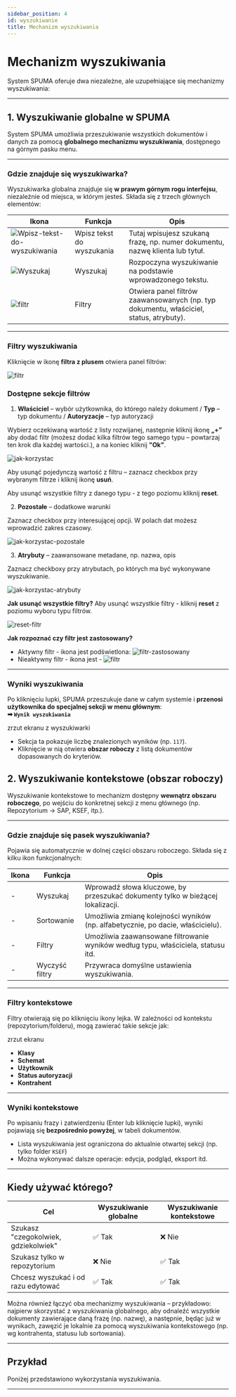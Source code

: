 ```yaml
---
sidebar_position: 4
id: wyszukiwanie
title: Mechanizm wyszukiwania
---
```


# Mechanizm wyszukiwania
System SPUMA oferuje dwa niezależne, ale uzupełniające się mechanizmy wyszukiwania:

---

## 1. Wyszukiwanie globalne w SPUMA

System SPUMA umożliwia przeszukiwanie wszystkich dokumentów i danych za pomocą **globalnego mechanizmu wyszukiwania**, dostępnego na górnym pasku menu.

---

### Gdzie znajduje się wyszukiwarka?

Wyszukiwarka globalna znajduje się **w prawym górnym rogu interfejsu**, niezależnie od miejsca, w którym jesteś. Składa się z trzech głównych elementów:

| Ikona | Funkcja | Opis |
|--------|-------|------|
| ![Wpisz-tekst-do-wyszukiwania](/img/szukaj.png) | Wpisz tekst do wyszukania |  Tutaj wpisujesz szukaną frazę, np. numer dokumentu, nazwę klienta lub tytuł. |
| ![Wyszukaj](/img/szukaj2.png) | Wyszukaj | Rozpoczyna wyszukiwanie na podstawie wprowadzonego tekstu. |
| ![filtr](/img/filtr.png) | Filtry | Otwiera panel filtrów zaawansowanych (np. typ dokumentu, właściciel, status, atrybuty). |

---

### Filtry wyszukiwania

Kliknięcie w ikonę **filtra z plusem** otwiera panel filtrów:

![filtr](/img/filtr2.png)

### Dostępne sekcje filtrów

1. **Właściciel** – wybór użytkownika, do którego należy dokument / **Typ** – typ dokumentu / **Autoryzacje** – typ autoryzacji

Wybierz oczekiwaną wartość z listy rozwijanej, następnie kliknij ikonę **„+”** aby dodać filtr (możesz dodać kilka filtrów tego samego typu – powtarzaj ten krok dla każdej wartości.), a na koniec kliknij **"Ok"**.  

![jak-korzystac](/img/Korzystanie_z_filtrow.png)

Aby usunąć pojedynczą wartość z filtru – zaznacz checkbox przy wybranym filtrze i kliknij ikonę **usuń**.

Aby usunąć wszystkie filtry z danego typu - z tego poziomu kliknij **reset**.

2. **Pozostałe** – dodatkowe warunki

Zaznacz checkbox przy interesującej opcji. W polach dat możesz wprowadzić zakres czasowy.

![jak-korzystac-pozostale](/img/wyszukiwanie_pozostale.png)
  
3. **Atrybuty** – zaawansowane metadane, np. nazwa, opis

Zaznacz checkboxy przy atrybutach, po których ma być wykonywane wyszukiwanie.

![jak-korzystac-atrybuty](/img/wyszukiwanie_atrybuty.png)

**Jak usunąć wszystkie filtry?**
Aby usunąć wszystkie filtry - kliknij **reset** z poziomu wyboru typu filtrów.

![reset-filtr](/img/reset_filtr.png)

**Jak rozpoznać czy filtr jest zastosowany?**

- Aktywny filtr - ikona jest podświetlona: ![filtr-zastosowany](/img/filtr_zastosowany.png)
- Nieaktywny filtr - ikona jest - ![filtr](/img/filtr.png)

---

### Wyniki wyszukiwania

Po kliknięciu lupki, SPUMA przeszukuje dane w całym systemie i **przenosi użytkownika do specjalnej sekcji w menu głównym**:  
**➡ `Wynik wyszukiwania`**

zrzut ekranu z wyszukiwarki

- Sekcja ta pokazuje liczbę znalezionych wyników (np. `117`).
- Kliknięcie w nią otwiera **obszar roboczy** z listą dokumentów dopasowanych do kryteriów.

## 2. Wyszukiwanie kontekstowe (obszar roboczy)

Wyszukiwanie kontekstowe to mechanizm dostępny **wewnątrz obszaru roboczego**, po wejściu do konkretnej sekcji z menu głównego (np. Repozytorium → SAP, KSEF, itp.).

---

### Gdzie znajduje się pasek wyszukiwania?

Pojawia się automatycznie w dolnej części obszaru roboczego. Składa się z kilku ikon funkcjonalnych:

| Ikona | Funkcja | Opis |
|-------|---------|------|
|- | Wyszukaj | Wprowadź słowa kluczowe, by przeszukać dokumenty tylko w bieżącej lokalizacji. |
| - | Sortowanie | Umożliwia zmianę kolejności wyników (np. alfabetycznie, po dacie, właścicielu). |
| - | Filtry | Umożliwia zaawansowane filtrowanie wyników według typu, właściciela, statusu itd. |
| - | Wyczyść filtry | Przywraca domyślne ustawienia wyszukiwania. |

---
### Filtry kontekstowe

Filtry otwierają się po kliknięciu ikony lejka. W zależności od kontekstu (repozytorium/folderu), mogą zawierać takie sekcje jak:

zrzut ekranu

- **Klasy**
- **Schemat**
- **Użytkownik**
- **Status autoryzacji**
- **Kontrahent**
---

### Wyniki kontekstowe

Po wpisaniu frazy i zatwierdzeniu (Enter lub kliknięcie lupki), wyniki pojawiają się **bezpośrednio powyżej**, w tabeli dokumentów.

- Lista wyszukiwania jest ograniczona do aktualnie otwartej sekcji (np. tylko folder `KSEF`)
- Można wykonywać dalsze operacje: edycja, podgląd, eksport itd.
---

## Kiedy używać którego?

| Cel | Wyszukiwanie globalne | Wyszukiwanie kontekstowe |
|-----|------------------------|---------------------------|
| Szukasz "czegokolwiek, gdziekolwiek" | ✅ Tak | ❌ Nie |
| Szukasz tylko w repozytorium | ❌ Nie | ✅ Tak |
| Chcesz wyszukać i od razu edytować | ✅ Tak | ✅ Tak |

Można również łączyć oba mechanizmy wyszukiwania – przykładowo: najpierw skorzystać z wyszukiwania globalnego, aby odnaleźć wszystkie dokumenty zawierające daną frazę (np. nazwę), a następnie, będąc już w wynikach, zawęzić je lokalnie za pomocą wyszukiwania kontekstowego (np. wg kontrahenta, statusu lub sortowania).

---

##  Przykład

Poniżej przedstawiono wykorzystania wyszukiwania.

---

